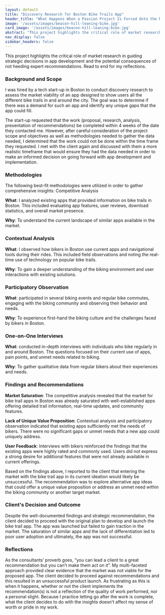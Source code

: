 ```yaml
---
layout: default
title: "Discovery Research for Boston Bike Trails App"
header_title: "What Happens When a Passion Project Is Forced Onto the Market?"
image: '/assets/images/beacon-hill-leaning-bike.jpg'
card_image: '/assets/images/beacon-hill-leaning-bike.jpg'
abstract: "This project highlights the critical role of market research in guiding strategic decisions in app development and the potential consequences of not heeding expert recommendations. Read to end for my reflections."
nav_display: false
sidebar_headers: false
---
```


This project highlights the critical role of market research in guiding strategic decisions in app development and the potential consequences of not heeding expert recommendations. Read to end for my reflections.

### **Background and Scope**

I was hired by a tech start-up in Boston to conduct discovery research to assess the market viability of an app designed to show users all the different bike trails in and around the city. The goal was to determine if there was a demand for such an app and identify any unique gaps that the app could fill. 

The start-up requested that the work (proposal, research, analysis, presentation of recommendations) be completed within 4 weeks of the date they contacted me. However, after careful consideration of the project scope and objectives as well as methodologies needed to gather the data needed, I determined that the work could not be done within the time frame they requested. I met with the client again and discussed with them a more realistic timeframe that would ensure they had the data needed in order to make an informed decision on going forward with app development and implementation.  

### **Methodologies**

The following best-fit methodologies were utilized in order to gather comprehensive insights:
Competitive Analysis

**What**: I analyzed existing apps that provided information on bike trails in Boston. This included evaluating app features, user reviews, download statistics, and overall market presence.

**Why**: To understand the current landscape of similar apps available in the market.

### **Contextual Analysis**

**What**: I observed how bikers in Boston use current apps and navigational tools during their rides. This included field observations and noting the real-time use of technology on popular bike trails.

**Why**: To gain a deeper understanding of the biking environment and user interactions with existing solutions.

### **Participatory Observation**

**What**: participated in several biking events and regular bike commutes, engaging with the biking community and observing their behavior and needs.

**Why**: To experience first-hand the biking culture and the challenges faced by bikers in Boston.

### **One-on-One Interviews**

**What**: conducted in-depth interviews with individuals who bike regularly in and around Boston. The questions focused on their current use of apps, pain points, and unmet needs related to biking.

**Why**: To gather qualitative data from regular bikers about their experiences and needs.

### **Findings and Recommendations**

**Market Saturation**: The competitive analysis revealed that the market for bike trail apps in Boston was already saturated with well-established apps offering detailed trail information, real-time updates, and community features.

**Lack of Unique Value Proposition**: Contextual analysis and participatory observation indicated that existing apps sufficiently met the needs of bikers. There were no significant gaps or unmet needs that a new app could uniquely address.

**User Feedback**: Interviews with bikers reinforced the findings that the existing apps were highly rated and commonly used. Users did not express a strong desire for additional features that were not already available in current offerings.

Based on the findings above, I reported to the client that entering the market with the bike trail app in its current ideation would likely be unsuccessful. The recommendation was to explore alternative app ideas that could offer a unique value proposition or address an unmet need within the biking community or another target market.

### **Client's Decision and Outcome**

Despite the well-documented findings and strategic recommendation, the client decided to proceed with the original plan to develop and launch the bike trail app. The app was launched but failed to gain traction in the market. The saturation of similar apps and the lack of differentiation led to poor user adoption and ultimately, the app was not successful.

### **Reflections**

As the consultants’ proverb goes, “you can lead a client to a great recommendation but you can’t make them act on it”. My multi-faceted approach provided clear evidence that the market was not viable for the proposed app. The client decided to proceed against recommendations and this resulted in an unsuccessful product launch. As frustrating as this is when it happens, whether or not the client implements the recommendation(s) is not a reflection of the quality of work performed, nor a personal slight. Because I practice letting go after the work is complete, what the client decides to do with the insights doesn’t affect my sense of worth or pride in my work.
